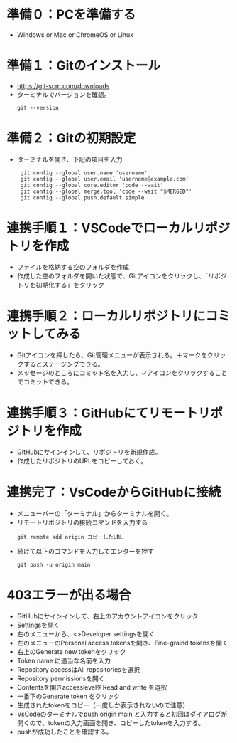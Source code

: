 # 準備０：PCを準備する
- Windows or Mac or ChromeOS or Linux

# 準備１：Gitのインストール
- https://git-scm.com/downloads
- ターミナルでバージョンを確認。
  ```
  git --version
  ```
# 準備２：Gitの初期設定
- ターミナルを開き、下記の項目を入力
  ```
   git config --global user.name 'username'
   git config --global user.email 'username@example.com'
   git config --global core.editor 'code --wait'
   git config --global merge.tool 'code --wait "$MERGED"'
   git config --global push.default simple
   ```
# 連携手順１：VSCodeでローカルリポジトリを作成
- ファイルを格納する空のフォルダを作成
- 作成した空のフォルダを開いた状態で、Gitアイコンをクリックし、「リポジトリを初期化する」をクリック

# 連携手順２：ローカルリポジトリにコミットしてみる
- Gitアイコンを押したら、Git管理メニューが表示される。＋マークをクリックするとステージングできる。
- メッセージのところにコミット名を入力し、✓アイコンをクリックすることでコミットできる。

# 連携手順３：GitHubにてリモートリポジトリを作成
- GitHubにサインインして、リポジトリを新規作成。
- 作成したリポジトリのURLをコピーしておく。

# 連携完了：VsCodeからGitHubに接続
- メニューバーの「ターミナル」からターミナルを開く。
- リモートリポジトリの接続コマンドを入力する
  ```
  git remote add origin コピーしたURL
  ```
- 続けて以下のコマンドを入力してエンターを押す
  ```
  git push -u origin main
  ```

# 403エラーが出る場合
- GitHubにサインインして、右上のアカウントアイコンをクリック
- Settingsを開く
- 左のメニューから、<>Developer settingsを開く
- 左のメニューのPersonal access tokensを開き、Fine-graind tokensを開く
- 右上のGenerate new tokenをクリック
- Token name に適当な名前を入力
- Repository accessはAll repositoriesを選択
- Repository permissionsを開く
- Contentsを開きaccesslevelをRead and write を選択
- 一番下のGenerate token をクリック
- 生成されたtokenをコピー（一度しか表示されないので注意）
- VsCodeのターミナルでpush origin main と入力すると初回はダイアログが開くので、tokenの入力画面を開き、コピーしたtokenを入力する。
- pushが成功したことを確認する。